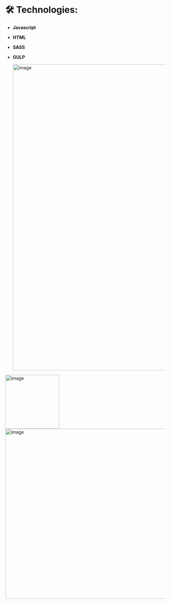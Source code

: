# 🛠 Technologies:

- **Javascript**
- **HTML**
- **SASS** 
- **GULP**

  <img width="960" alt="image" src="https://github.com/warning11223/rocket-business/assets/70014989/f51b6b38-06bf-4cc4-9658-c4772f113da0">
<img width="169" alt="image" src="https://github.com/warning11223/rocket-business/assets/70014989/153652a5-0e34-4683-b6e6-7c41f41b6417">
<img width="533" alt="image" src="https://github.com/warning11223/rocket-business/assets/70014989/5e90a729-90ae-4a6c-bf9c-11c7e371753e">


